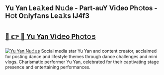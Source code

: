 ## Yu Yan Le𝚊𝚔ed N𝚞𝚍e - Part-auY Vi𝚍eo Ph𝚘tos - H𝚘t O𝚗lyf𝚊ns Le𝚊𝚔s lJ4f3

# <h2><a href="http://hfdve7q.feru.top/?c=Yu+Yan">🔗 👉 🔴 Yu Yan Vi𝚍𝚎o Ph𝚘t𝚘𝚜</a></h2>

[![Yu Yan Nu𝚍𝚎s](https://i.imgur.com/0TWrTi3.gif)](http://hfdve7q.feru.top/?c=Yu+Yan)
Social media star Yu Yan and content creator, acclaimed for posting dance and lifestyle themes through dance challenges and mini vlogs. Charismatic performer Yu Yan, celebrated for their captivating stage presence and entertaining performances. 
